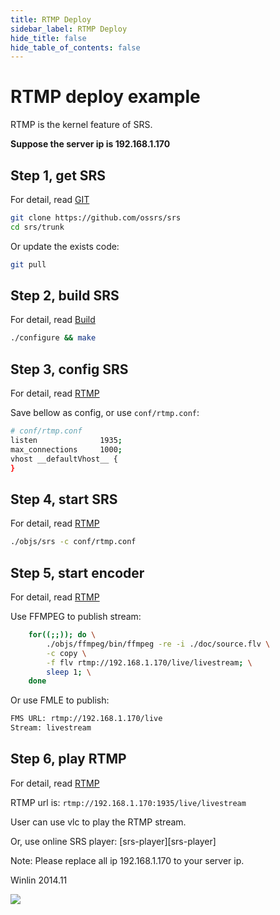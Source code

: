 ```yaml
---
title: RTMP Deploy
sidebar_label: RTMP Deploy 
hide_title: false
hide_table_of_contents: false
---
```


# RTMP deploy example

RTMP is the kernel feature of SRS.

**Suppose the server ip is 192.168.1.170**

## Step 1, get SRS

For detail, read [GIT](./git)

```bash
git clone https://github.com/ossrs/srs
cd srs/trunk
```

Or update the exists code:

```bash
git pull
```

## Step 2, build SRS

For detail, read [Build](./install)

```bash
./configure && make
```

## Step 3, config SRS

For detail, read [RTMP](./delivery-rtmp)

Save bellow as config, or use `conf/rtmp.conf`:

```bash
# conf/rtmp.conf
listen              1935;
max_connections     1000;
vhost __defaultVhost__ {
}
```

## Step 4, start SRS

For detail, read [RTMP](./delivery-rtmp)

```bash
./objs/srs -c conf/rtmp.conf
```

## Step 5, start encoder

For detail, read [RTMP](./delivery-rtmp)

Use FFMPEG to publish stream:

```bash
    for((;;)); do \
        ./objs/ffmpeg/bin/ffmpeg -re -i ./doc/source.flv \
        -c copy \
        -f flv rtmp://192.168.1.170/live/livestream; \
        sleep 1; \
    done
```

Or use FMLE to publish:

```bash
FMS URL: rtmp://192.168.1.170/live
Stream: livestream
```

## Step 6, play RTMP

For detail, read [RTMP](./delivery-rtmp)

RTMP url is: `rtmp://192.168.1.170:1935/live/livestream`

User can use vlc to play the RTMP stream.

Or, use online SRS player: [srs-player][srs-player]

Note: Please replace all ip 192.168.1.170 to your server ip.

Winlin 2014.11

![](https://ossrs.net/gif/v1/sls.gif?site=ossrs.io&path=/lts/doc-en-5/doc/sample-rtmp)


